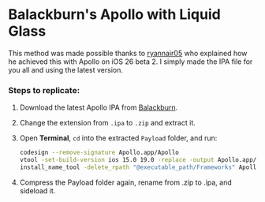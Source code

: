 # Balackburn's Apollo with Liquid Glass

This method was made possible thanks to [ryannair05](https://github.com/JeffreyCA/Apollo-ImprovedCustomApi/issues/63) who explained how he achieved this with Apollo on iOS 26 beta 2. I simply made the IPA file for you all and using the latest version.

### Steps to replicate:
1. Download the latest Apollo IPA from [Balackburn](https://github.com/Balackburn/Apollo/releases).  
2. Change the extension from `.ipa` to `.zip` and extract it.  
3. Open **Terminal**, `cd` into the extracted `Payload` folder, and run:  

   ```bash
   codesign --remove-signature Apollo.app/Apollo
   vtool -set-build-version ios 15.0 19.0 -replace -output Apollo.app/Apollo Apollo.app/Apollo
   install_name_tool -delete_rpath "@executable_path/Frameworks" Apollo.app/Apollo

4. Compress the Payload folder again, rename from .zip to .ipa, and sideload it.
